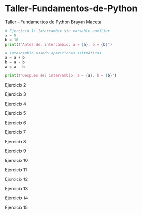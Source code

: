 # Taller-Fundamentos-de-Python
Taller – Fundamentos de Python Brayan Maceta

```python
# Ejercicio 1: Intercambio sin variable auxiliar
a = 5
b = 10
print(f"Antes del intercambio: a = {a}, b = {b}")

# Intercambio usando operaciones aritméticas
a = a + b
b = a - b
a = a - b

print(f"Después del intercambio: a = {a}, b = {b}")
```
Ejercicio 2

Ejercicio 3

Ejercicio 4

Ejercicio 5

Ejercicio 6

Ejercicio 7

Ejercicio 8

Ejercicio 9

Ejercicio 10

Ejercicio 11

Ejercicio 12

Ejercicio 13

Ejercicio 14

Ejercicio 15



